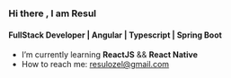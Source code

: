 ### Hi there , I am  Resul
####  FullStack Developer | Angular | Typescript | Spring Boot

<!-- - 🔭 I’m currently working on  The Frontend Developer Career Path  -->
- I’m currently learning **ReactJS** && **React Native**
- How to reach me: resulozel@gmail.com
